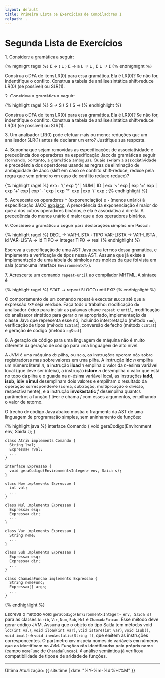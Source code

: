 ```yaml
---
layout: default
title: Primeira Lista de Exercícios de Compiladores I
relpath: ..
---
```


Segunda Lista de Exercícios
===========================

1\. Considere a gramática a seguir:

{% highlight ragel %}
      E -> ( L )
      E -> a
      L -> L , E
      L -> E
{% endhighlight %}

Construa o DFA de itens LR(0) para essa gramática. Ela é LR(0)? Se não
for, indentifique o conflito. Construa a tabela de análise sintática shift-reduce
LR(0) (se possível) ou SLR(1).

2\. Considere a gramática a seguir:

{% highlight ragel %}
      S -> S ( S )
      S ->
{% endhighlight %}

Construa o DFA de itens LR(0) para essa gramática. Ela é LR(0)? Se não
for, indentifique o conflito. Construa a tabela de análise sintática shift-reduce
LR(0) (se possível) ou SLR(1).

3\. Um analisador LR(0) pode efetuar mais ou menos reduções que um
analisador SLR(1) antes de declarar um erro? Justifique sua resposta.

4\. Suponha que sejam removidas as especificações de associatividade e
precedência dos operadores na especificação Jacc da gramática a seguir
(tornando, portanto, a gramática ambígua). Quais seriam a
associatividade e precedência dos operadores usando as regras de
eliminação de ambiguidade de Jacc (shift em caso de conflito shift-reduce,
reduce pela regra que vem primeiro em caso de conflito reduce-reduce)?

{% highlight ragel %}
    exp        : '(' exp ')'
               | NUM
               | ID
               | exp '<' exp
               | exp '=' exp
               | exp '+' exp
               | exp '-' exp
               | exp '*' exp
               | exp '/' exp
               ;
{% endhighlight %}

5\. Acrescente os operadores `^` (exponenciação) e `-` (menos unário) à especificação
JACC [exp.jacc](exp.jacc). A precedência da exponenciação é maior do que a dos outros operadores
binários, e ela é associativa à direita. A precedência do menos unário é maior que a dos operadores
binários.

6\. Considere a gramática a seguir para declarações simples em Pascal:

{% highlight ragel %}
      DECL -> VAR-LISTA : TIPO
      VAR-LISTA -> VAR-LISTA , id
      VAR-LISTA -> id
      TIPO -> integer
      TIPO -> real
{% endhighlight %}

Escreva a especificação de uma AST Java para termos dessa gramática, e
implemente a verificação de tipos nessa AST. Assuma que já existe a
implementação de uma tabela de símbolos nos moldes da que foi vista em
sala (como uma interface `Environment<T>`).

7\. Acrescente um comando `repeat-until` ao compilador MHTML. A sintaxe é

{% highlight ragel %}
       STAT -> repeat BLOCO until EXP
{% endhighlight %}

O comportamento de um comando repeat é executar `BLOCO` até que a expressão `EXP` seja verdade. Faça todo o trabalho: modificação do analisador léxico para incluir as palavras chave `repeat `e `until`, modificação do analisador sintático para gerar o nó apropriado, implementação da classe Java que representa esse nó, incluindo interpretação (método `run`), verificação de tipos (método `tcStat`), conversão de fecho (método `ccStat`) e geração de código (método `cgStat`).

8\. A geração de código para uma linguagem de máquina não é muito diferente da geração de código para uma linguagem de alto nível.

A JVM é uma máquina de pilha, ou seja, as instruções operam não sobre
registradores mas sobre valores em uma pilha. A instrução **ldc** *n*
empilha um número literal *n*, a instrução **iload** *n* empilha o valor
da *n*-ésima variável local (que deve ser inteira), a instrução
**istore** *n* desempilha o valor que está no topo da pilha e o guarda
na *n*-ésima variável local, as instruções **iadd**, **isub**, **idiv**
e **imul** desempilham dois valores e empilham o resultado da operação
correspondente (soma, subtração, multiplicação e divisão,
respectivamente), e a instrução **invokestatic** *f* desempilha quantos
parâmetros a função *f* tiver e chama *f* com esses argumentos,
empilhando o valor de retorno.

O trecho de código Java abaixo mostra o fragmento da AST de uma linguagem de programação
simples, sem aninhamento de funções:

{% highlight java %}
    interface Comando {
      void geraCodigo(Environment<Integer> env, Saida s);
    }

    class Atrib implements Comando {
      String lval;
      Expressao rval;
      ...
    }

    interface Expressao {
      void geraCodigo(Environment<Integer> env, Saida s);
    }

    class Num implements Expressao {
      int val;
      ...
    }

    class Mul implements Expressao {
      Expressao esq;
      Expressao dir;
      ...
    }

    class Var implements Expressao {
      String nome;
      ...
    }
     
    class Sub implements Expressao {
      Expressao esq;
      Expressao dir;
      ...
    }

    class ChamadaFuncao implements Expressao {
      String nomeFunc;
      Expressao[] args;
      ...
    }
{% endhighlight %}

Escreva o método void `geraCodigo(Environment<Integer> env, Saida s)`
para as classes `Atrib`, `Var`,
`Num`, `Sub`, `Mul` e `ChamadaFuncao`. Esse método deve gerar código JVM. Assuma
que o objeto do tipo Saida tem métodos void `ldc(int val)`, `void iload(int var)`,
`void istore(int var)`, `void isub()`, `void imul()` e `void invokestatic(String f)`, 
que emitem as instruções correspondentes. O parâmetro `env` mapeia nomes de variáveis
em números que as identificam na JVM. Funções são identificadas pelo próprio nome
(campo `nomeFunc` de `ChamadaFuncao`). A análise semântica já verificou
compatibilidade de tipos e de aridade de funções.

* * * * *

Última Atualização: {{ site.time | date: "%Y-%m-%d %H:%M" }}
